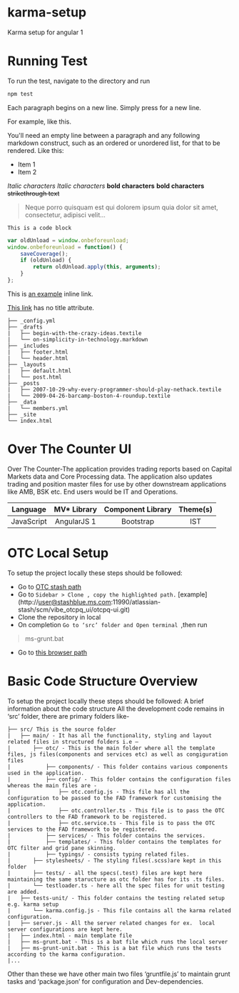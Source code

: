 # karma-setup
Karma setup for angular 1

# Running Test
To run the test, navigate to the directory and run
```bash
npm test
```



Each paragraph begins on a new line. Simply press <return> for a new line.
 
For example, 
like this.
 
You'll need an empty line between a paragraph and any following markdown construct, 
such as an ordered or unordered list, for that to be rendered. Like this:
 
* Item 1
* Item 2

*Italic characters*
_Italic characters_
**bold characters**
__bold characters__
~~strikethrough text~~

> Neque porro quisquam est qui
> dolorem ipsum quia dolor sit amet,
> consectetur, adipisci velit...

```
This is a code block
```

```javascript
var oldUnload = window.onbeforeunload;
window.onbeforeunload = function() {
    saveCoverage();
    if (oldUnload) {
        return oldUnload.apply(this, arguments);
    }
};
```


This is [an example](http://www.slate.com/ "Title") inline link.
 
[This link](http://example.net/) has no title attribute.



```
├── _config.yml
├── _drafts
|   ├── begin-with-the-crazy-ideas.textile
|   └── on-simplicity-in-technology.markdown
├── _includes
|   ├── footer.html
|   └── header.html
├── _layouts
|   ├── default.html
|   └── post.html
├── _posts
|   ├── 2007-10-29-why-every-programmer-should-play-nethack.textile
|   └── 2009-04-26-barcamp-boston-4-roundup.textile
├── _data
|   └── members.yml
├── _site
└── index.html
```






# Over The Counter UI
Over The Counter-The application provides trading reports based on Capital Markets data and Core Processing data. The application also updates trading and position master files for use by other downstream applications like AMB, BSK etc. End users would be IT and Operations.

  Language  |     MV* Library    |  Component Library  |     Theme(s) 
:----------:| :----------------: | :-----------------: |:--------------:
 JavaScript |    AngularJS 1     |      Bootstrap      |      IST

# OTC Local Setup
To setup the project locally these steps should be followed:

* Go to [OTC stash path](http://stashblue.ms.com:11990/atlassian-stash/projects/VIBE_OTCPQ_UI/repos/otcpq-ui/browse)
* Go to ```Sidebar > Clone , copy the highlighted path.``` [example] 
 (http://user@stashblue.ms.com:11990/atlassian-stash/scm/vibe_otcpq_ui/otcpq-ui.git)
* Clone the repository in local
* On completion ```Go to ‘src’ folder and Open terminal ```,then run 
> ms-grunt.bat
* Go to [this browser path](http://localhost.ms.com:8181/)

# Basic Code Structure Overview

To setup the project locally these steps should be followed:
A brief information about the code structure All the development code remains in ‘src’ folder, there are primary folders like- 

```
├── src/ This is the source folder
|   ├── main/ - It has all the functionality, styling and layout related files in structured folders i.e – 
|       ├── otc/ - This is the main folder where all the template files, js files(components and services etc) as well as congiguration files
|           ├── components/ - This folder contains various components used in the application.
|           ├── config/ - This folder contains the configuration files whereas the main files are -  
|               ├── otc.config.js - This file has all the configuration to be passed to the FAD framework for customising the application.
|               ├── otc.controller.ts - This file is to pass the OTC controllers to the FAD framework to be registered.
|               ├── otc.service.ts - This file is to pass the OTC services to the FAD framework to be registered.
|           ├── services/ - This folder contains the services.
|           ├── templates/ - This folder contains the templates for OTC filter and grid pane skinning.
|           ├── typings/ - consists typing related files.
|       ├── stylesheets/ - The styling files(.scss)are kept in this folder
|       ├── tests/ - all the specs(.test) files are kept here maintaining the same staructure as otc folder has for its .ts files.
|       └── testloader.ts - here all the spec files for unit testing are added.
|   ├── tests-unit/ - This folder contains the testing related setup e.g. karma setup
|       └── karma.config.js - This file contains all the karma related configuration.
|   ├── server.js - All the server related changes for ex.  local server configurations are kept here.
|   ├── index.html - main template file 
|   ├── ms-grunt.bat - This is a bat file which runs the local server
|   ├── ms-grunt-unit.bat - This is a bat file which runs the tests according to the karma configuration.
|...

```
Other than these we have other main two files ‘gruntfile.js’ to maintain grunt tasks and ‘package.json’ for configuration and Dev-dependencies.
